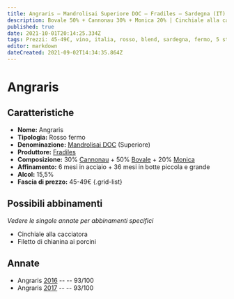 ```yaml
---
title: Angraris – Mandrolisai Superiore DOC – Fradiles – Sardegna (IT) – 45-49€ – 5★
description: Bovale 50% + Cannonau 30% + Monica 20% | Cinchiale alla cacciatora – Filetto di chianina ai porcini
published: true
date: 2021-10-01T20:14:25.334Z
tags: Prezzi: 45-49€, vino, italia, rosso, blend, sardegna, fermo, 5 stelle, Cannonau, bovale, monica, Cinchiale alla cacciatora, Filetto di chianina ai porcini
editor: markdown
dateCreated: 2021-09-02T14:34:35.864Z
---
```


# Angraris

## Caratteristiche
- **Nome:** Angraris 
- **Tipologia:** Rosso fermo
- **Denominazione:** [Mandrolisai DOC](/denominazioni/Italia/Sardegna/DOC/Mondrolisai) (Superiore)
- **Produttore:** [Fradiles](/produttori/Italia/Sardegna/Fradiles) 
- **Composizione:** 30% [Cannonau](/vitigni/Italia/bacca-nera/Cannonau) + 50% [Bovale](/vitigni/Italia/bacca-nera/bovale) + 20% [Monica](/vitigni/Italia/bacca-nera/monica)
- **Affinamento:** 6 mesi in acciaio + 36 mesi in botte piccola e grande
- **Alcol:** 15,5%
- **Fascia di prezzo:** 45-49€
{.grid-list}



## Possibili abbinamenti
*Vedere le singole annate per abbinamenti specifici*

- Cinchiale alla cacciatora
- Filetto di chianina ai porcini 

## Annate
- Angraris [2016](vini/Italia/Sardegna/Fradiles/Angraris/2016) -- <span class="star-5"></span> -- 93/100
- Angraris [2017](vini/Italia/Sardegna/Fradiles/Angraris/2017) -- <span class="star-5"></span> -- 93/100


